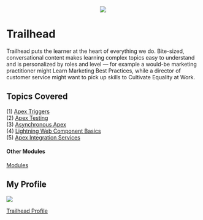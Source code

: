 <div align='center'>
  <img src="https://github.com/DeependraParichha1004/Trailhead-Solutions/blob/main/Img/trailhead.png">
</div>

# Trailhead
Trailhead puts the learner at the heart of everything we do. Bite-sized, conversational content makes learning complex topics easy to understand and is personalized by roles and level — for example a would-be marketing practitioner might Learn Marketing Best Practices, while a director of customer service might want to pick up skills to Cultivate Equality at Work.

## Topics Covered
(1) [Apex Triggers](https://trailhead.salesforce.com/content/learn/modules/apex_triggers?trailmix_creator_id=trailblazerconnect&trailmix_slug=salesforce-developer-catalyst)<br>
(2) [Apex Testing](https://trailhead.salesforce.com/content/learn/modules/apex_testing?trailmix_creator_id=trailblazerconnect&trailmix_slug=salesforce-developer-catalyst)<br>
(3) [Asynchronous Apex](https://trailhead.salesforce.com/content/learn/modules/asynchronous_apex?trailmix_creator_id=trailblazerconnect&trailmix_slug=salesforce-developer-catalyst)<br>
(4) [Lightning Web Component Basics](https://trailhead.salesforce.com/en/content/learn/modules/lightning-web-components-basics)<br>
(5) [Apex Integration Services](https://trailhead.salesforce.com/content/learn/modules/apex_integration_services?trailmix_creator_id=trailblazerconnect&trailmix_slug=salesforce-developer-catalyst)<br>

#### Other Modules
<a href="https://trailhead.salesforce.com/content/learn/modules/">Modules</a>

## My Profile
<div>
  <img src="https://github.com/DeependraParichha1004/Trailhead-Solutions/blob/main/Img/trailhead_profile.PNG">
</div>

<a href="https://trailblazer.me/id?lang=en_US">Trailhead Profile</a>
